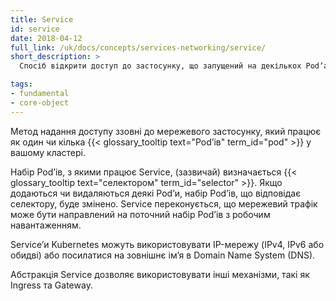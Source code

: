 ```yaml
---
title: Service
id: service
date: 2018-04-12
full_link: /uk/docs/concepts/services-networking/service/
short_description: >
  Спосіб відкрити доступ до застосунку, що запущений на декількох Podʼах у вигляді мережевої служби.

tags:
- fundamental
- core-object
---
```


Метод надання доступу ззовні до мережевого застосунку, який працює як один чи кілька {{< glossary_tooltip text="Podʼів" term_id="pod" >}} у вашому кластері.

<!--more-->

Набір Podʼів, з якими працює Service, (зазвичай) визначається {{< glossary_tooltip text="селектором" term_id="selector" >}}. Якщо додаються чи видаляються деякі Podʼи, набір Podʼів, що відповідає селектору, буде змінено. Service переконується, що мережевий трафік може бути направлений на поточний набір Podʼів з робочим навантаженням.

Serviceʼи Kubernetes можуть використовувати IP-мережу (IPv4, IPv6 або обидві) або посилатися на зовнішнє імʼя в Domain Name System (DNS).

Абстракція Service дозволяє використовувати інші механізми, такі як Ingress та Gateway.
